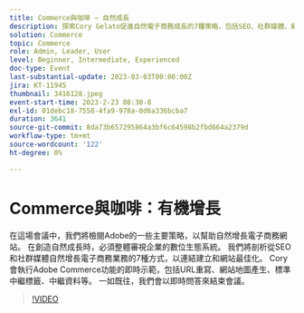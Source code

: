 ```yaml
---
title: Commerce與咖啡 — 自然成長
description: 探索Cory Gelato促進自然電子商務成長的7種策略，包括SEO、社群媒體、網站最佳化，以及URL重寫、Sitemap產生和中繼資料管理等Adobe Commerce工具。
solution: Commerce
topic: Commerce
role: Admin, Leader, User
level: Beginner, Intermediate, Experienced
doc-type: Event
last-substantial-update: 2023-03-03T00:00:00Z
jira: KT-11945
thumbnail: 3416128.jpeg
event-start-time: 2023-2-23 08:30-8
exl-id: 01debc18-7558-4fa9-978a-0d6a336bcba7
duration: 3641
source-git-commit: 8da73b657295864a3bf6c64598b2fbd664a2379d
workflow-type: tm+mt
source-wordcount: '122'
ht-degree: 0%

---
```


# Commerce與咖啡：有機增長

在這場會議中，我們將檢閱Adobe的一些主要策略，以幫助自然增長電子商務網站。 在創造自然成長時，必須整體審視企業的數位生態系統。 我們將剖析從SEO和社群媒體自然增長電子商務業務的7種方式，以連結建立和網站最佳化。 Cory會執行Adobe Commerce功能的即時示範，包括URL重寫、網站地圖產生、標準中繼標籤、中繼資料等。 一如既往，我們會以即時問答來結束會議。

>[!VIDEO](https://video.tv.adobe.com/v/3416128/?quality=12&learn=on)
